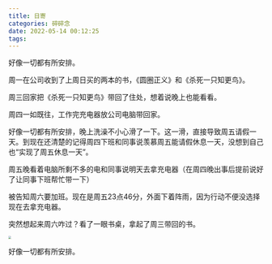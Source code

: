 ```yaml
---
title: 日寄
categories: 碎碎念
date: 2022-05-14 00:12:25
tags:
---
```





好像一切都有所安排。



周一在公司收到了上周日买的两本的书，《圆圈正义》和《杀死一只知更鸟》。



周三回家把《杀死一只知更鸟》带回了住处，想着说晚上也能看看。



周四一如既往，工作完充电器放公司电脑带回家。



好像一切都有所安排，晚上洗澡不小心滑了一下。这一滑，直接导致周五请假一天。到现在还清楚的记得周四下班和同事说羡慕周五能请假休息一天，没想到自己也“实现了周五休息一天”。



周五晚看着电脑所剩不多的电和同事说明天去拿充电器（在周四晚出事后提前说好了让同事下班帮忙带一下）



被告知周六要加班。现在是周五23点46分，外面下着阵雨，因为行动不便没选择现在去拿充电器。



突然想起来周六咋过？看了一眼书桌，拿起了周三带回的书。

<img src="https://lolico.griouges.cn/images/To_Kill_A_Mockingbird.jpg" style="zoom: 33%;" />



好像一切都有所安排。
